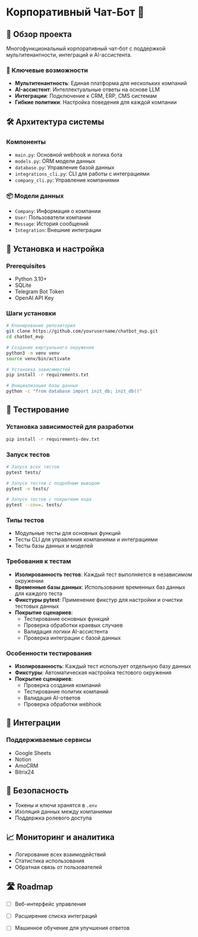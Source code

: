# Корпоративный Чат-Бот 🤖

## 🌟 Обзор проекта

Многофункциональный корпоративный чат-бот с поддержкой мультитенантности, интеграций и AI-ассистента.

### 🚀 Ключевые возможности

- **Мультитенантность**: Единая платформа для нескольких компаний
- **AI-ассистент**: Интеллектуальные ответы на основе LLM
- **Интеграции**: Подключение к CRM, ERP, CMS системам
- **Гибкие политики**: Настройка поведения для каждой компании

## 🛠 Архитектура системы

### Компоненты
- `main.py`: Основной webhook и логика бота
- `models.py`: ORM модели данных
- `database.py`: Управление базой данных
- `integrations_cli.py`: CLI для работы с интеграциями
- `company_cli.py`: Управление компаниями

### 📦 Модели данных
- `Company`: Информация о компании
- `User`: Пользователи компании
- `Message`: История сообщений
- `Integration`: Внешние интеграции

## 🔧 Установка и настройка

### Prerequisites
- Python 3.10+
- SQLite
- Telegram Bot Token
- OpenAI API Key

### Шаги установки
```bash
# Клонирование репозитория
git clone https://github.com/yourusername/chatbot_mvp.git
cd chatbot_mvp

# Создание виртуального окружения
python3 -m venv venv
source venv/bin/activate

# Установка зависимостей
pip install -r requirements.txt

# Инициализация базы данных
python -c "from database import init_db; init_db()"
```

## 🧪 Тестирование

### Установка зависимостей для разработки
```bash
pip install -r requirements-dev.txt
```

### Запуск тестов
```bash
# Запуск всех тестов
pytest tests/

# Запуск тестов с подробным выводом
pytest -v tests/

# Запуск тестов с покрытием кода
pytest --cov=. tests/
```

### Типы тестов
- Модульные тесты для основных функций
- Тесты CLI для управления компаниями и интеграциями
- Тесты базы данных и моделей

### Требования к тестам
- **Изолированность тестов**: Каждый тест выполняется в независимом окружении
- **Временные базы данных**: Использование временных баз данных для каждого теста
- **Фикстуры pytest**: Применение фикстур для настройки и очистки тестовых данных
- **Покрытие сценариев**:
  - Тестирование основных функций
  - Проверка обработки краевых случаев
  - Валидация логики AI-ассистента
  - Проверка интеграции с базой данных

### Особенности тестирования
- **Изолированность**: Каждый тест использует отдельную базу данных
- **Фикстуры**: Автоматическая настройка тестового окружения
- **Покрытие сценариев**: 
  - Проверка создания компаний
  - Тестирование политик компаний
  - Валидация AI-ответов
  - Проверка обработки webhook

## 🔗 Интеграции

### Поддерживаемые сервисы
- Google Sheets
- Notion
- AmoCRM
- Bitrix24

## 🔐 Безопасность
- Токены и ключи хранятся в `.env`
- Изоляция данных между компаниями
- Поддержка ролевого доступа

## 📈 Мониторинг и аналитика
- Логирование всех взаимодействий
- Статистика использования
- Обратная связь от пользователей

## 🛣 Roadmap
- [ ] Веб-интерфейс управления
- [ ] Расширение списка интеграций
- [ ] Машинное обучение для улучшения ответов

